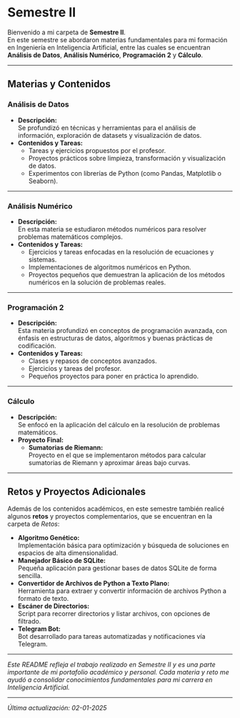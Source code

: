 # Semestre II

Bienvenido a mi carpeta de **Semestre II**.  
En este semestre se abordaron materias fundamentales para mi formación en Ingeniería en Inteligencia Artificial, entre las cuales se encuentran **Análisis de Datos**, **Análisis Numérico**, **Programación 2** y **Cálculo**.

---

## Materias y Contenidos

### Análisis de Datos
- **Descripción:**  
  Se profundizó en técnicas y herramientas para el análisis de información, exploración de datasets y visualización de datos.
- **Contenidos y Tareas:**  
  - Tareas y ejercicios propuestos por el profesor.
  - Proyectos prácticos sobre limpieza, transformación y visualización de datos.
  - Experimentos con librerías de Python (como Pandas, Matplotlib o Seaborn).

---

### Análisis Numérico
- **Descripción:**  
  En esta materia se estudiaron métodos numéricos para resolver problemas matemáticos complejos.
- **Contenidos y Tareas:**  
  - Ejercicios y tareas enfocadas en la resolución de ecuaciones y sistemas.
  - Implementaciones de algoritmos numéricos en Python.
  - Proyectos pequeños que demuestran la aplicación de los métodos numéricos en la solución de problemas reales.

---

### Programación 2
- **Descripción:**  
  Esta materia profundizó en conceptos de programación avanzada, con énfasis en estructuras de datos, algoritmos y buenas prácticas de codificación.
- **Contenidos y Tareas:**  
  - Clases y repasos de conceptos avanzados.
  - Ejercicios y tareas del profesor.
  - Pequeños proyectos para poner en práctica lo aprendido.

---

### Cálculo
- **Descripción:**  
  Se enfocó en la aplicación del cálculo en la resolución de problemas matemáticos.
- **Proyecto Final:**  
  - **Sumatorias de Riemann:**  
    Proyecto en el que se implementaron métodos para calcular sumatorias de Riemann y aproximar áreas bajo curvas.

---

## Retos y Proyectos Adicionales

Además de los contenidos académicos, en este semestre también realicé algunos **retos** y proyectos complementarios, que se encuentran en la carpeta de *Retos*:

- **Algoritmo Genético:**  
  Implementación básica para optimización y búsqueda de soluciones en espacios de alta dimensionalidad.
- **Manejador Básico de SQLite:**  
  Pequeña aplicación para gestionar bases de datos SQLite de forma sencilla.
- **Convertidor de Archivos de Python a Texto Plano:**  
  Herramienta para extraer y convertir información de archivos Python a formato de texto.
- **Escáner de Directorios:**  
  Script para recorrer directorios y listar archivos, con opciones de filtrado.
- **Telegram Bot:**  
  Bot desarrollado para tareas automatizadas y notificaciones vía Telegram.

---

*Este README refleja el trabajo realizado en Semestre II y es una parte importante de mi portafolio académico y personal. Cada materia y reto me ayudó a consolidar conocimientos fundamentales para mi carrera en Inteligencia Artificial.*

---

_Última actualización: 02-01-2025_